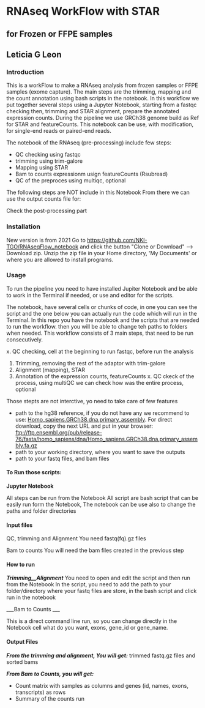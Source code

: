 # RNAseq WorkFlow with STAR
## for Frozen or FFPE samples
## Leticia G Leon

### Introduction

This is a workFlow to make a RNAseq analysis from frozen samples or FFPE samples (exome capture).
The main steps are the trimming, mapping and the count annotation using bash scripts in the notebook. 
In this workflow we put together several steps using a Jupyter Notebook, starting from a fastqc checking then, trimming and STAR alignment, prepare the annotated expression counts.
During the pipeline we use GRCh38 genome build as Ref for STAR and featureCounts. This notebook can be use, with modification, for single-end reads or paired-end reads.

The notebook of the RNAseq (pre-processing) include few steps: 

- QC checking using fastqc
- trimming using trim-galore
- Mapping using STAR
- Bam to counts expressionm usign featureCounts (Rsubread)
- QC of the preproces using multiqc, optional


The following steps are NOT include in this Notebook
From there we can use the output counts file for: 

Check the post-processing part 

### Installation
New version is from 2021
Go to https://github.com/NKI-TGO/RNAseqFlow_notebook and click the button "Clone or Download" --> Download zip.
Unzip the zip file in your Home directory, 'My Documents' or where you are allowed to install programs.


### Usage

To run the pipeline you need to have installed Jupiter Notebook and be able to work in the Terminal if needed, or use and editor for the scripts.

The notebook, have several cells or chunks of code, in one you can see the script and the one below you can actually run the code which will run in the Terminal.
In this repo you have the notebook and the scripts that are needed to run the workflow. then you will be able to change teh paths to folders when needed.
This workflow consists of 3 main steps, that need to be run consecutively.

x. QC checking, cell at the beginning to run fastqc, before run the analysis
1. Trimming, removing the rest of the adaptor with trim-galore  
2. Alignment (mapping), STAR
3. Annotation of the expression counts, featureCounts
x. QC ckeck of the process, using multiQC we can check how was the entire process, optional

Those stepts are not interctive, yo need to take care of few features

- path to the hg38 reference, if you do not have any we recommend to use: [Homo_sapiens.GRCh38.dna.primary_assembly](https://www.ensembl.org/Homo_sapiens/Info/Index). For direct download, copy the next URL and put in your browser:
ftp://ftp.ensembl.org/pub/release-76/fasta/homo_sapiens/dna/Homo_sapiens.GRCh38.dna.primary_assembly.fa.gz
- path to your working directory, where you want to save the outputs
- path to your fastq files, and bam files 


#### To Run those scripts: 

__Jupyter Notebook__

All steps can be run from the Notebook
All script are bash script that can be easily run form the Notebook, The notebook can be use also to change the paths and folder directories

#### Input files
QC, trimming and Alignment
You need fastq(fq).gz files

Bam to counts
You will need the bam files created in the previous step


#### How to run 

___Trimming__Alignment___
You need to open and edit the script and then run from the Notebook
In the script, you need to add the path to your folder/directory where your fastq files are store, in the bash script and click run in the notebook

___Bam to Counts ___

This is a direct command line run, so you can change directly in the Notebook cell what do you want, exons, gene_id or gene_name.


#### Output Files
___From the trimming and alignment, You will get:___
trimmed fastq.gz files and sorted bams


___From Bam to Counts, you will get:___

- Count matrix with samples as columns and genes (id, names, exons, transcripts) as rows
- Summary of the counts run

